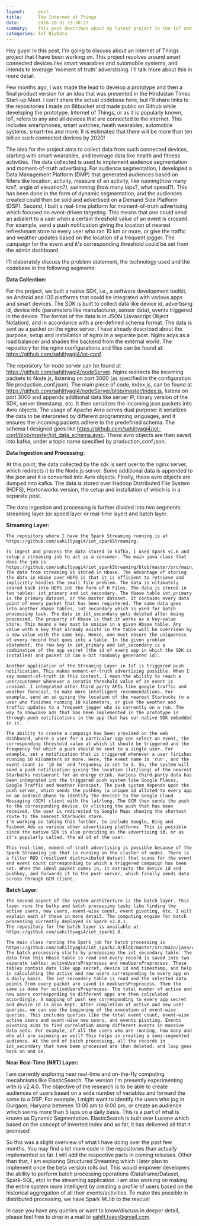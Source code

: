 ```yaml
---
layout:     post
title:      The Internet of Things
date:       2016-10-31 23:30:27
summary:    This post describes about my latest project in the IoT and big data analytics domain
categories: IoT BigData
---
```


Hey guys!
In this post, I'm going to discuss about an Internet of Things project that I have been working on. This project revolves around smart connected devices like smart wearables and automobile systems, and intends to leverage 'moment of truth' adverstising. I'll talk more about this in more detail.

Few months ago, I was made the lead to develop a prototype and then a final product version for an idea that was presented in the Hindustan Times Start-up Meet. I can't share the actual codebase here, but I'll share links to the repositories I made on Bitbucket and made public on Github while developing the prototype. Internet of Things, or as it is popularly known, IoT, refers to any and all devices that are connected to the internet. This includes smartphones, smart watches, heath wearables, automobile systems, smart-tvs and more. It is estimated that there will be more than ten billion such connected devices by 2020! 

The idea for the project aims to collect data from such connected devices, starting with smart wearables, and leverage data like health and fitness activities. The data collected is used to implement audience segmentation and moment-of-truth advertising. For audience segmentation, I developed a Data Management Platform (DMP) that generated audiences based on filters like location, activity, measure of an activity, like running(how many km?, angle of elevation?), swimming (how many laps?, what speed?). This has been done in the form of dynamic segmentation, and the audiences created could then be sold and advertised on a Demand Side Platform (DSP). Second, I built a real-time platform for moment-of-truth advertising which focused on event-driven targeting. This means that one could send an ad/alert to a user when a certain threshold value of an event is crossed. For example, send a push notification giving the location of nearest refreshmant store to every user who ran 10 km or more, or give the traffic and weather updates based on the location of a frequent jogger. The campaign for the event and it's corresponding threshold could be set from the admin dashboard.

I'll elaborately discuss the problem statement, the technology used and the codebase in the following segments:

<b>Data Collection:</b>

  For the project, we built a native SDK, i.e., a software development toolkit, on Android and iOS platforms that could be integrated with various apps and smart devices. The SDK is built to collect data like device id, advertising id, device info (parameters like manufacturer, sensor data), events triggered in the device. The format of the data is in JSON (Javascript Object Notation), and in accordance with a pre-defined schema format. The data is sent as a packet on the nginx server. I have already described about the purpose, setup and installation of nginx in a separate post. Nginx acys as a load balancer and shades the backend from the external world. The repository for the nginx configurations and files can be found at: https://github.com/sahiltyagi4/iot-conf.

  The repository for node server can be found at https://github.com/sahiltyagi4/nodeServer.
  Nginx redirects the incoming packets to Node.js, listening on port 3000 (as specified in the configuration file production_conf.json). The main piece of code, index.js, can be found at https://github.com/sahiltyagi4/nodeServer/blob/master/index.js, listens on port 3000 and appends additional data like server IP, library version of the SDK, server timestamp, etc. It then serializes the incoming json packets into Avro objects. The usage of Apache Avro serves dual purpose: it serializes the data to be interpreted by different programming languages, and it ensures the incoming packets adhere to the predefined schema. The schema I designed goes like https://github.com/sahiltyagi4/iot-conf/blob/master/iot_data_schema.avsc. These avro objects are then saved into kafka, under a topic name specified by production_conf.json.

<b>Data Ingestion and Processing:</b>

  At this point, the data collected by the sdk is sent over to the nginx server, which redirects it to the Node.js server. Some additional data is appended to the json and it is converted into Avro objects. Finally, these avro objects are dumped into kafka. The data is stored over Hadoop Distributed File System (HDFS), Hortonworks version, the setup and installation of which is in a separate post.

  The data ingestion and processing is further divided into two segments: streaming layer (or speed layer or real-time layer) and batch layer.

  <b>Streaming Layer:</b>
    
    The repository where I have the Spark Streaming running is at https://github.com/sahiltyagi4/iot_sparkStreaming.

	To ingest and process the data stored in kafka, I used Spark v1.6 and setup a streaming job to act as a consumer. The main java class that does the job is https://github.com/sahiltyagi4/iot_sparkStreaming/blob/master/src/main/java/com/iot/data/stream/IotDataStreamer.java. The data from streaming is stored in Hbase. The advantage of storing the data in Hbase over HDFS is that it is efficient to retrieve and implicitly handles the small file problem. The data is ultimately stored back into HDFS int the form of H Files. The data is stored in two tables: iot_primary and iot_secondary. The Hbase table iot_primary is the primary dataset, or the master dataset. It contains every data point of every packet that has been registered. The same data goes into another Hbase tables, iot_secondary which is used for batch processing task. The data in iot_secondary gets deleted after being processed. The property of Hbase is that it works as a key-value store. This means a key must be unique in a given Hbase table. Any value with a key that already exists in the table will be overriden by a new value with the same key. Hence, one must ensure the uniqueness of every record that goes into a table. In the given problem statement, the row key in iot_primary and iot_secondary is a combination of the app secret (the id of every app in which the SDK is installed) and packet id (an 8-bit randomly generated id).

	Another application of the Streaming Layer in IoT is triggered push notification. This makes moment-of-truth advertising possible. When I say moment-of-truth in this context, I mean the ability to reach a user/customer whenever a ceratin threshold value of an event is crossed. I integrated other third party APIs like google traffic and weather forecast, to make more intelligent recommendations. For example, send an ad giving the location of the nearest Starbucks to a user who finishes running 10 kilometers, or give the weather and traffic updates to a frequent jogger who is currently on a run. The way to showcase ads that has been implemented in the prototype is through push notifications in the app that has our native SDK embedded in it.

	The ability to create a campaign has been provided on the web dashboard, where a user for a particular app can select an event, the corresponding threshold value at which it should be triggered and the frequency for which a push should be sent to a single user. For example, set a notification that is triggered whenever a user finishes running 10 kilometers or more. Here, the event name is 'run', and the event count is '10 km' and frequency is set to 3. So, the system will send a push notification giving the location (lat/long) of the nearest Starbucks restaurant for an energy drink. Various third-party data has been integrated int the triggered push system like Google Places, Google Traffic and Weather Forecast. The push system depends upon the push server, which sends the pushkey (a unique id alloted to every app on an android phone to identify the device) to the Google Cloud Messaging (GCM) client with the lat/long. The GCM then sends the push to the corresponding device. On clicking the push that has been received, the user is redirected to Google Maps showing the shortest route to the nearest Starbucks store.
	I'm working on taking this further, to include Google, Bing and Facbook Ads as various other advertising platforms. This is possible since the native SDK is also providing us the advertising id, or as it's popularly called, the ad id of the user.

	This real-time, moment-of-truth advertising is possible because of the Spark Streaming job that is running on the cluster of nodes. There is a filter RDD (resilient distru=ibuted datset) that scans for the event and event count corresponding to which a triggered campaign has been set. When the ideal packet comes in, it extracts the device id and pushkey, and forwards it to the push server, which finally sends data scross through GCM client.


  <b>Batch Layer:</b>
		
	The second aspect of the system architecture is the batch layer. This layer runs the bulky and batch processing tasks like finding the active users, new users, event-wise count, event pivoting, etc. I will explain each of these in more detail. The computing engine for batch processing currently deployed is Spark v2.0.1.
	The repository for the batch layer is available at https://github.com/sahiltyagi4/iot_spark2.0.

	The main class running the Spark job for batch processing is https://github.com/sahiltyagi4/iot_spark2.0/blob/master/src/main/java/com/iot/data/queries/BatchProcess.java.
	The batch processing starts by processing the iot_secondary table. The data from this Hbase table is read and every record is saved into two separate tables: activeUsersPreprocess and newUsersPreprocess. These tables contain data like app secret, device id and timestamp, and help in calculating the active and new users corresponding to every app on a daily basis. The iot_secondary table is read and the selected data points from every packet are saved in newUsersPreprocess. Then the same is done for activeUsersPreprocess. The total number of active and new users corresponding to different apps are then calculated accordingly. A mapping of push key corresponding to every app secret and device id is also kept. After completion of active and new user queries, we can see the beginning of the execution of event-wise queries. This includes queries like the total event count, event-wise active users and event-wise new users, and events pivoting. Events pivoting aims to find correlation among different events in massive data sets. For example, of all the users who are running, how many and who all are swimming as well? This helps in creating a semi-segmented audience. At the end of batch processing, all the records in iot_secondary that have been processed are then deleted, and loop goes back on and on.


<b>Near Real-Time (NRT) Layer:</b>

  I am currently exploring near real-time and on-the-fly computing mecahnisms like ElasticSearch. The version I'm presently experimenting with is v2.4.0. The objective of the research is to be able to create audiences of users based on a wide number of variables and forward the same to a DSP. For example, I might want to identify the users who jog in Gurgaon, Haryana between 10:00 am to 6:00 pm, or create an audience which swims more than 5 laps on a daily basis. This is a part of what is known as Dynamic Segmentation. ElasticSearch is built over Lucene which based on the concept of Inverted Index and so far, it has delivered all that it promised!


So this was a slight overview of what I have doing over the past few months. You may find a lot more code in the repositories than actually implemented so far. I will add the respective parts in coming releases. Other than that, I am exploring Structured Streaming which I later plan to implement once the beta version rolls out. This would empower developers the ability to perform batch processing operations (Dataframe/Dataset, Spark-SQL, etc) in the streaming application. I am also working on making the entire system more intelligent by creating a profile of users based on the historical aggregation of all their events/activities. To make this possible in distributed processing, we have Spark MLlib to the rescue!

In case you have any queries or want to know/discuss in deeper detail, please feel free to drop in a mail to sahilt.tyagi@gmail.com.

